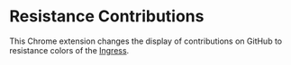 Resistance Contributions
========================

This Chrome extension changes the display of contributions on GitHub to resistance colors of the [Ingress](//www.ingress.com/).
